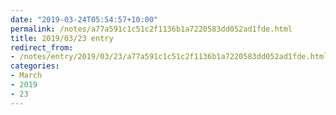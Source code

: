 ```yaml
---
date: "2019-03-24T05:54:57+10:00"
permalink: /notes/a77a591c1c51c2f1136b1a7220583dd052ad1fde.html
title: 2019/03/23 entry
redirect_from:
- /notes/entry/2019/03/23/a77a591c1c51c2f1136b1a7220583dd052ad1fde.html
categories:
- March
- 2019
- 23
---
```

